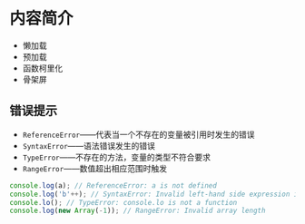 # 内容简介

+ 懒加载
+ 预加载
+ 函数柯里化
+ 骨架屏

## 错误提示

- `ReferenceError`——代表当一个不存在的变量被引用时发生的错误
- `SyntaxError`——语法错误发生的错误
- `TypeError`——不存在的方法，变量的类型不符合要求
- `RangeError`——数值超出相应范围时触发

```js
console.log(a); // ReferenceError: a is not defined
console.log('b'++); // SyntaxError: Invalid left-hand side expression in postfix operation
console.lo(); // TypeError: console.lo is not a function
console.log(new Array(-1)); // RangeError: Invalid array length
```
